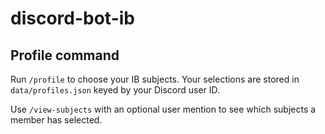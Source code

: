 # discord-bot-ib

## Profile command

Run `/profile` to choose your IB subjects. Your selections are stored in
`data/profiles.json` keyed by your Discord user ID.

Use `/view-subjects` with an optional user mention to see which subjects a
member has selected.
